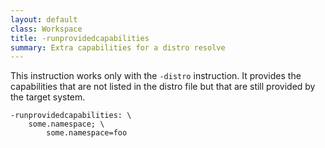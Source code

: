 ```yaml
---
layout: default
class: Workspace
title: -runprovidedcapabilities 
summary: Extra capabilities for a distro resolve
---
```


This instruction works only with the `-distro` instruction. It provides the capabilities that are not listed in the distro file but that are still provided by the target system.

	-runprovidedcapabilities: \
		some.namespace; \
			some.namespace=foo

